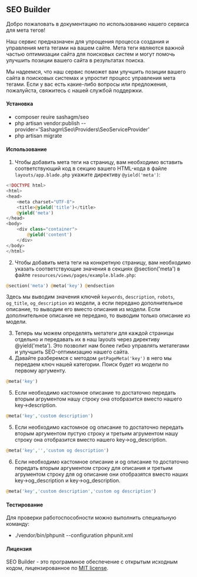 ## SEO Builder

Добро пожаловать в документацию по использованию нашего сервиса для мета тегов!

Наш сервис предназначен для упрощения процесса создания и управления мета тегами на вашем сайте. Мета теги являются важной частью оптимизации сайта для поисковых систем и могут помочь улучшить позиции вашего сайта в результатах поиска.

Мы надеемся, что наш сервис поможет вам улучшить позиции вашего сайта в поисковых системах и упростит процесс управления мета тегами. Если у вас есть какие-либо вопросы или предложения, пожалуйста, свяжитесь с нашей службой поддержки.

#### Установка

- composer reuire sashagm/seo
- php artisan vendor:publish --provider='Sashagm\Seo\Providers\SeoServiceProvider'
- php artisan migrate


#### Использование

1. Чтобы добавить мета теги на страницу, вам необходимо вставить соответствующий код в секцию <head> вашего HTML-кода в файле `layouts/app.blade.php` укажите директиву `@yield('meta')`:

```php
<!DOCTYPE html>
<html>
<head>
    <meta charset="UTF-8">
    <title>@yield('title')</title>
    @yield('meta')
</head>
<body>
    <div class="container">
        @yield('content')
    </div>
</body>
</html>
```

2. Чтобы добавить мета теги на конкретную страницу, вам необходимо указать соответствующие значения в секциях @section('meta') в файле `resources/views/pages/example.blade.php`:

```php
@section('meta') @meta('key') @endsection
```

Здесь мы выводим значения ключей `keywords`, `description`, `robots`, `og_title`, `og_description` из модели, а если передано дополнительное описание, то выводим его вместо описания из модели. Если дополнительное описание не передано, то выводим только описание из модели.

3. Теперь мы можем определять метатеги для каждой страницы отдельно и передавать их в наш layouts через директиву @yield('meta'). Это позволит нам более гибко управлять метатегами и улучшить SEO-оптимизацию нашего сайта.
4. Давайте разберемся с методом `getPageMeta('key')` в него мы передаем ключ нашей категории. Поиск будет из модели по первому аргументу.

```php
@meta('key')
```

5. Если необходимо кастомное описание то достаточно передать вторым агрументом нашу строку она отобразится вместо нашего key->description.

```php
@meta('key','custom description')
```
5. Если необходимо кастомное og описание то достаточно передать вторым аргументом пустую строку и третьим агрументом нашу строку она отобразится вместо нашего key->og_description.

```php
@meta('key','','custom og description')
```
6. Если необходимо кастомное описание и og описание то достаточно передать вторым аргументом строку для описания и третьим агрументом строку для og описание они отобразятся вместо наших key->og_description и key->og_description.

```php
@meta('key','custom description','custom og description')
```


#### Тестирование

Для проверки работоспособности можно выполнить специальную команду:

- ./vendor/bin/phpunit --configuration phpunit.xml

#### Лицензия

SEO Builder - это программное обеспечение с открытым исходным кодом, лицензированное по [MIT license](LICENSE.md ).



